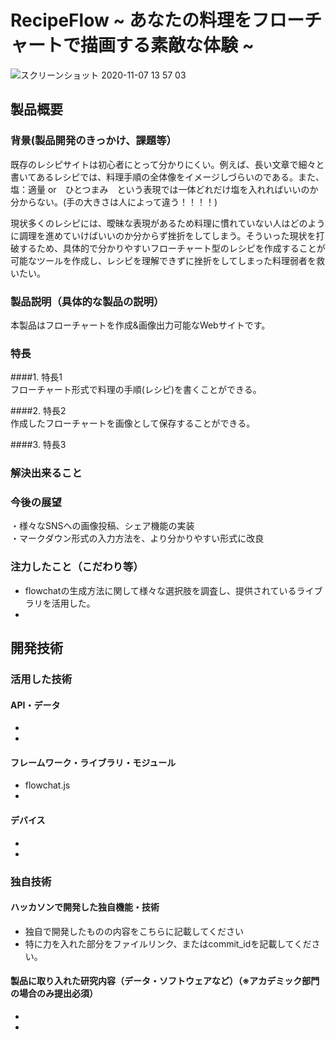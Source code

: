 # RecipeFlow ~ あなたの料理をフローチャートで描画する素敵な体験 ~

![スクリーンショット 2020-11-07 13 57 03](https://user-images.githubusercontent.com/34731535/98432794-356fbb00-2105-11eb-964f-ecb3ccc4d85d.png)

## 製品概要
### 背景(製品開発のきっかけ、課題等）
既存のレシピサイトは初心者にとって分かりにくい。例えば、長い文章で細々と書いてあるレシピでは、料理手順の全体像をイメージしづらいのである。また、塩：適量 or　ひとつまみ　という表現では一体どれだけ塩を入れればいいのか分からない。(手の大きさは人によって違う！！！！)

現状多くのレシピには、曖昧な表現があるため料理に慣れていない人はどのように調理を進めていけばいいのか分からず挫折をしてしまう。そういった現状を打破するため、具体的で分かりやすいフローチャート型のレシピを作成することが可能なツールを作成し、レシピを理解できずに挫折をしてしまった料理弱者を救いたい。

### 製品説明（具体的な製品の説明）
本製品はフローチャートを作成&画像出力可能なWebサイトです。

### 特長
####1. 特長1  
フローチャート形式で料理の手順(レシピ)を書くことができる。  

####2. 特長2  
作成したフローチャートを画像として保存することができる。  

####3. 特長3  

### 解決出来ること

### 今後の展望
・様々なSNSへの画像投稿、シェア機能の実装  
・マークダウン形式の入力方法を、より分かりやすい形式に改良  

### 注力したこと（こだわり等）
* flowchatの生成方法に関して様々な選択肢を調査し、提供されているライブラリを活用した。
* 

## 開発技術
### 活用した技術

#### API・データ
* 
* 

#### フレームワーク・ライブラリ・モジュール
* flowchat.js 
* 

#### デバイス
* 
* 

### 独自技術
#### ハッカソンで開発した独自機能・技術
* 独自で開発したものの内容をこちらに記載してください
* 特に力を入れた部分をファイルリンク、またはcommit_idを記載してください。

#### 製品に取り入れた研究内容（データ・ソフトウェアなど）（※アカデミック部門の場合のみ提出必須）
* 
* 
